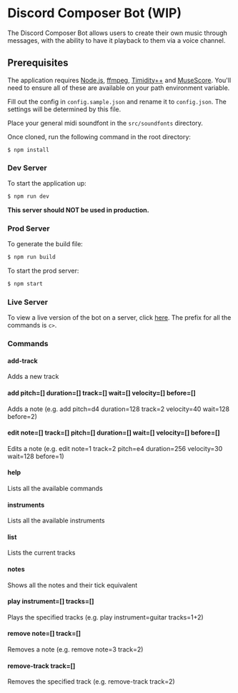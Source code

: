 # Discord Composer Bot (WIP)

The Discord Composer Bot allows users to create their own music through messages, with the ability to have it playback to them via a voice channel.

## Prerequisites

The application requires [Node.js](https://nodejs.org/en/download/), [ffmpeg](https://ffmpeg.org/download.html), [Timidity++](https://sourceforge.net/projects/timidity/) and [MuseScore](https://musescore.org/en/download). You'll need to ensure all of these are available on your path environment variable.

Fill out the config in `config.sample.json` and rename it to `config.json`. The settings will be determined by this file.

Place your general midi soundfont in the `src/soundfonts` directory.

Once cloned, run the following command in the root directory:
```
$ npm install
```

### Dev Server

To start the application up:
```sh
$ npm run dev
```

**This server should NOT be used in production.**

### Prod Server

To generate the build file:
```sh
$ npm run build
```

To start the prod server:
```sh
$ npm start
```

### Live Server

To view a live version of the bot on a server, click [here](https://discord.gg/jtrtv75). The prefix for all the commands is `c>`.

### Commands

#### add-track
Adds a new track

#### add pitch=[] duration=[] track=[] wait=[] velocity=[] before=[]
Adds a note (e.g. add pitch=d4 duration=128 track=2 velocity=40 wait=128 before=2)

#### edit note=[] track=[] pitch=[] duration=[] wait=[] velocity=[] before=[]
Edits a note (e.g. edit note=1 track=2 pitch=e4 duration=256 velocity=30 wait=128 before=1)

#### help
Lists all the available commands

#### instruments
Lists all the available instruments

#### list
Lists the current tracks

#### notes
Shows all the notes and their tick equivalent

#### play instrument=[] tracks=[]
Plays the specified tracks (e.g. play instrument=guitar tracks=1+2)

#### remove note=[] track=[]
Removes a note (e.g. remove note=3 track=2)

#### remove-track track=[]
Removes the specified track (e.g. remove-track track=2)
